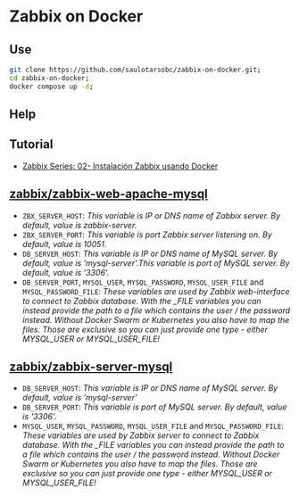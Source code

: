 # Zabbix on Docker

## Use

```sh
git clone https://github.com/saulotarsobc/zabbix-on-docker.git;
cd zabbix-on-docker;
docker compose up -d;
```

## Help

## Tutorial

- [Zabbix Series: 02- Instalación Zabbix usando Docker](https://youtu.be/kD8FHo-OUbQ)

## [zabbix/zabbix-web-apache-mysql](https://hub.docker.com/r/zabbix/zabbix-web-apache-mysql)

- `ZBX_SERVER_HOST`: *This variable is IP or DNS name of Zabbix server. By default, value is zabbix-server.*
- `ZBX_SERVER_PORT`: *This variable is port Zabbix server listening on. By default, value is 10051.*
- `DB_SERVER_HOST`: *This variable is IP or DNS name of MySQL server. By default, value is 'mysql-server'.This variable is port of MySQL server. By default, value is '3306'.*
- `DB_SERVER_PORT`, `MYSQL_USER`, `MYSQL_PASSWORD`, `MYSQL_USER_FILE` and `MYSQL_PASSWORD_FILE`: *These variables are used by Zabbix web-interface to connect to Zabbix database. With the _FILE variables you can instead provide the path to a file which contains the user / the password instead. Without Docker Swarm or Kubernetes you also have to map the files. Those are exclusive so you can just provide one type - either MYSQL_USER or MYSQL_USER_FILE!*

## [zabbix/zabbix-server-mysql](https://hub.docker.com/r/zabbix/zabbix-server-mysql)

- `DB_SERVER_HOST`: *This variable is IP or DNS name of MySQL server. By default, value is 'mysql-server'*
- `DB_SERVER_PORT`: *This variable is port of MySQL server. By default, value is '3306'.*
- `MYSQL_USER`, `MYSQL_PASSWORD`, `MYSQL_USER_FILE` and `MYSQL_PASSWORD_FILE`: *These variables are used by Zabbix server to connect to Zabbix database. With the _FILE variables you can instead provide the path to a file which contains the user / the password instead. Without Docker Swarm or Kubernetes you also have to map the files. Those are exclusive so you can just provide one type - either MYSQL_USER or MYSQL_USER_FILE!*